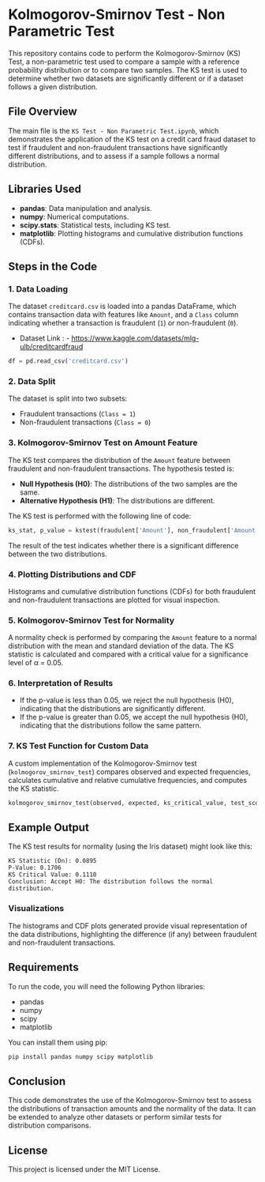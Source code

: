 # Kolmogorov-Smirnov Test - Non Parametric Test

This repository contains code to perform the Kolmogorov-Smirnov (KS) Test, a non-parametric test used to compare a sample with a reference probability distribution or to compare two samples. The KS test is used to determine whether two datasets are significantly different or if a dataset follows a given distribution.

## File Overview
The main file is the `KS Test - Non Parametric Test.ipynb`, which demonstrates the application of the KS test on a credit card fraud dataset to test if fraudulent and non-fraudulent transactions have significantly different distributions, and to assess if a sample follows a normal distribution.

## Libraries Used
- **pandas**: Data manipulation and analysis.
- **numpy**: Numerical computations.
- **scipy.stats**: Statistical tests, including KS test.
- **matplotlib**: Plotting histograms and cumulative distribution functions (CDFs).

## Steps in the Code

### 1. **Data Loading**
The dataset `creditcard.csv` is loaded into a pandas DataFrame, which contains transaction data with features like `Amount`, and a `Class` column indicating whether a transaction is fraudulent (`1`) or non-fraudulent (`0`).
- Dataset Link : - https://www.kaggle.com/datasets/mlg-ulb/creditcardfraud

```python
df = pd.read_csv('creditcard.csv')
```

### 2. **Data Split**
The dataset is split into two subsets:
- Fraudulent transactions (`Class = 1`)
- Non-fraudulent transactions (`Class = 0`)

### 3. **Kolmogorov-Smirnov Test on Amount Feature**
The KS test compares the distribution of the `Amount` feature between fraudulent and non-fraudulent transactions. The hypothesis tested is:
- **Null Hypothesis (H0)**: The distributions of the two samples are the same.
- **Alternative Hypothesis (H1)**: The distributions are different.

The KS test is performed with the following line of code:

```python
ks_stat, p_value = kstest(fraudulent['Amount'], non_fraudulent['Amount'])
```

The result of the test indicates whether there is a significant difference between the two distributions.

### 4. **Plotting Distributions and CDF**
Histograms and cumulative distribution functions (CDFs) for both fraudulent and non-fraudulent transactions are plotted for visual inspection.

### 5. **Kolmogorov-Smirnov Test for Normality**
A normality check is performed by comparing the `Amount` feature to a normal distribution with the mean and standard deviation of the data. The KS statistic is calculated and compared with a critical value for a significance level of α = 0.05.

### 6. **Interpretation of Results**
- If the p-value is less than 0.05, we reject the null hypothesis (H0), indicating that the distributions are significantly different.
- If the p-value is greater than 0.05, we accept the null hypothesis (H0), indicating that the distributions follow the same pattern.

### 7. **KS Test Function for Custom Data**
A custom implementation of the Kolmogorov-Smirnov test (`kolmogorov_smirnov_test`) compares observed and expected frequencies, calculates cumulative and relative cumulative frequencies, and computes the KS statistic.

```python
kolmogorov_smirnov_test(observed, expected, ks_critical_value, test_scores)
```

## Example Output
The KS test results for normality (using the Iris dataset) might look like this:

```
KS Statistic (Dn): 0.0895
P-Value: 0.1706
KS Critical Value: 0.1110
Conclusion: Accept H0: The distribution follows the normal distribution.
```

### Visualizations
The histograms and CDF plots generated provide visual representation of the data distributions, highlighting the difference (if any) between fraudulent and non-fraudulent transactions.

## Requirements
To run the code, you will need the following Python libraries:
- pandas
- numpy
- scipy
- matplotlib

You can install them using pip:
```bash
pip install pandas numpy scipy matplotlib
```

## Conclusion
This code demonstrates the use of the Kolmogorov-Smirnov test to assess the distributions of transaction amounts and the normality of the data. It can be extended to analyze other datasets or perform similar tests for distribution comparisons.

## License
This project is licensed under the MIT License.

